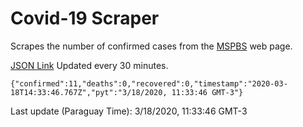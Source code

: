 # Covid-19 Scraper

Scrapes the number of confirmed cases from the [MSPBS](https://www.mspbs.gov.py/covid-19.php) web page.

[JSON Link](https://jmayalag.github.io/covid19-scrape/cases.json)
Updated every 30 minutes.
```
{"confirmed":11,"deaths":0,"recovered":0,"timestamp":"2020-03-18T14:33:46.767Z","pyt":"3/18/2020, 11:33:46 GMT-3"}
```
Last update (Paraguay Time): 3/18/2020, 11:33:46 GMT-3